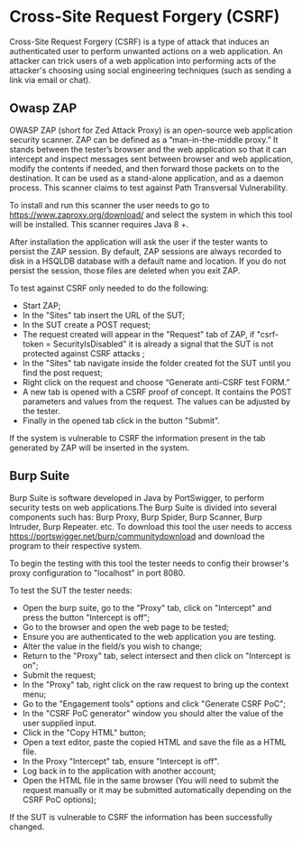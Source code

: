 # Cross-Site Request Forgery (CSRF)

Cross-Site Request Forgery (CSRF) is a type of attack that induces an authenticated user to perform unwanted actions on a web application. An attacker can trick users of a web application into performing acts of the attacker's choosing using social engineering techniques (such as sending a link via email or chat).

## Owasp ZAP

OWASP ZAP (short for Zed Attack Proxy) is an open-source web application security scanner. ZAP can be defined as a “man-in-the-middle proxy.” It stands between the tester’s browser and the web application so that it can intercept and inspect messages sent between browser and web application, modify the contents if needed, and then forward those packets on to the destination. It can be used as a stand-alone application, and as a daemon process. This scanner claims to test against Path Transversal Vulnerability.

To install and run this scanner the user needs to go to https://www.zaproxy.org/download/ and select the system in which this tool will be installed. This scanner requires Java 8 +.

After installation the application will ask the user if the tester wants to persist the ZAP session. By default, ZAP sessions are always recorded to disk in a HSQLDB database with a default name and location. If you do not persist the session, those files are deleted when you exit ZAP.

To test against CSRF only needed to do the following:

* Start ZAP;
* In the "Sites" tab insert the URL of the SUT; 
* In the SUT create a POST request;
* The request created will appear in the "Request" tab of ZAP, if "csrf-token = SecurityIsDisabled" it is already a signal that the SUT is not protected against CSRF attacks ;
* In the "Sites" tab navigate inside the folder created fot the SUT until you find the post request;
* Right click on the request and choose “Generate anti-CSRF test FORM.”
* A new tab is opened with a CSRF proof of concept. It contains the POST parameters and values from the request. The values can be adjusted by the tester.
* Finally in the opened tab click in the button "Submit".

If the system is vulnerable to CSRF the information present in the tab generated by ZAP will be inserted in the system.

## Burp Suite

Burp Suite is software developed in Java by PortSwigger, to perform security tests on web applications.The Burp Suite is divided into several components such has: Burp Proxy, Burp Spider, Burp Scanner, Burp Intruder, Burp Repeater. etc.
To download this tool the user needs to access https://portswigger.net/burp/communitydownload and download the program to their respective system.


To begin the testing with this tool the tester needs to config their browser's proxy configuration to "localhost" in port 8080.


To test the SUT the tester needs:

* Open the burp suite, go to the "Proxy" tab, click on "Intercept" and press the button "Intercept is off";
* Go to the browser and open the web page to be tested;
* Ensure you are authenticated to the web application you are testing.
* Alter the value in the field/s you wish to change;
* Return to the "Proxy" tab, select intersect and then click on "Intercept is on";
* Submit the request;
* In the "Proxy" tab, right click on the raw request to bring up the context menu;
* Go to the "Engagement tools" options and click "Generate CSRF PoC";
* In the "CSRF PoC generator" window you should alter the value of the user supplied input.
* Click in the "Copy HTML" button;
* Open a text editor, paste the copied HTML and save the file as a HTML file.
* In the Proxy "Intercept" tab, ensure "Intercept is off".
* Log back in to the application with another account;
* Open the HTML file in the same browser (You will need to submit the request manually or it may be submitted automatically depending on the CSRF PoC options);

If the SUT is vulnerable to CSRF the information has been successfully changed.


